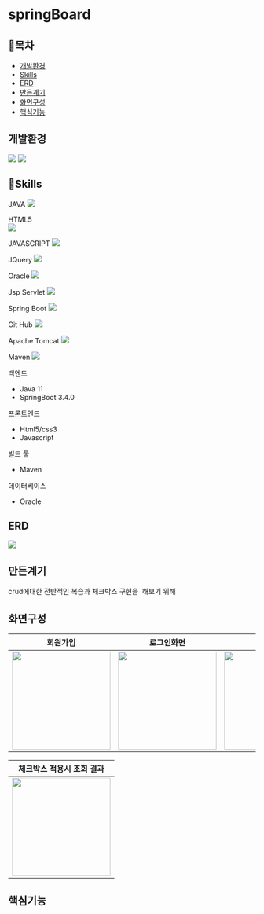 # springBoard

## 📖목차
  * [개발환경](#개발환경) <br>
  * [Skills](#Skills)<br>
  * [ERD](#ERD)<br>
  * [만든계기](#만든계기)<br>
  * [화면구성](#화면구성)<br>
  * [핵심기능](#핵심기능)<br>
 ## 개발환경
<div class="d-flex">
 <img src="https://img.shields.io/badge/Eclipse IDE-2C2255?style=flat-square&logo=eclipseide&logoColor=white"/>
 <img src="https://img.shields.io/badge/sourcetree-0052CC?style=flat-square&logo=sourcetree&logoColor=white"/>
</div>

 ## 💪Skills
 JAVA
 <img src="https://img.shields.io/badge/JAVA-4479A1?style=flat-square&logo=JAVA&logoColor=white"/>
  
 HTML5  
<img src="https://img.shields.io/badge/HTML5-E34F26?style=flat-square&logo=HTML5&logoColor=white"/>

  
JAVASCRIPT 
<img src="https://img.shields.io/badge/JavaScript-F7DF1E?style=flat-square&logo=JavaScript&logoColor=white"/>
  
 
JQuery
<img src="https://img.shields.io/badge/jQuery-0769AD?style=flat-square&logo=jQuery&logoColor=white"/>
  
  
Oracle
<img src="https://img.shields.io/badge/Oracle-F80000?style=flat-square&logo=Oracle&logoColor=white"/>
  
Jsp Servlet
<img src="https://img.shields.io/badge/JSP Servlet-232F3E?style=flat-square&logo=JSP Servlet&logoColor=white"/>
  
  
Spring Boot
<img src="https://img.shields.io/badge/Spring Boot-6DB33F?style=flat-square&logo=Spring Boot&logoColor=white"/>

  
Git Hub
<img src="https://img.shields.io/badge/GitHub-181717?style=flat-square&logo=GitHub&logoColor=white"/>
  
Apache Tomcat
<img src="https://img.shields.io/badge/Apache Tomcat-F8DC75?style=flat-square&logo=Apache Tomcat&logoColor=white"/>

Maven
<img src="https://img.shields.io/badge/Apache Maven-C71A36?style=flat-square&logo=Apache Maven&logoColor=white"/>

백엔드
* Java 11
* SpringBoot 3.4.0

프론트엔드
* Html5/css3
* Javascript

빌드 툴
* Maven

데이터베이스
* Oracle

## ERD
<div class=""><img src ="https://img1.daumcdn.net/thumb/R1280x0/?scode=mtistory2&fname=https%3A%2F%2Fblog.kakaocdn.net%2Fdn%2FTpXK4%2FbtsKivnXN4u%2FFMypLJCInI8jeqInokoQxk%2Fimg.png"/> </div>

## 만든계기
crud에대한 전반적인 복습과 체크박스 구현을  해보기 위해

## 화면구성

| 회원가입 | 로그인화면 | 추가화면 | 수정화면 |
| ----------------------- | ----------------------- | ----------------------- | ----------------------- |
|<img src="https://img1.daumcdn.net/thumb/R1280x0/?scode=mtistory2&fname=https%3A%2F%2Fblog.kakaocdn.net%2Fdn%2Fb3kPot%2FbtsKYDMRSFs%2Fbl6evgSjoV5PquLNKHfZY1%2Fimg.png" width="200px" height="200px"/>| <img src="https://img1.daumcdn.net/thumb/R1280x0/?scode=mtistory2&fname=https%3A%2F%2Fblog.kakaocdn.net%2Fdn%2FbhpfRS%2FbtsK0LWHn1M%2FIP4yYb6oKDQ2Ai6ifIfkRk%2Fimg.png" width="200px" height="200px"/>| <img src="https://img1.daumcdn.net/thumb/R1280x0/?scode=mtistory2&fname=https%3A%2F%2Fblog.kakaocdn.net%2Fdn%2FbijCj0%2FbtsKY0Ox7D2%2FFiEuv5mv5kPtcFrFsRHpm1%2Fimg.png" width="200px" height="200px"/>  | <img src="https://img1.daumcdn.net/thumb/R1280x0/?scode=mtistory2&fname=https%3A%2F%2Fblog.kakaocdn.net%2Fdn%2FbFJ1xs%2FbtsKYLYrXhG%2FfKOzxp7t3t992skB3kZv81%2Fimg.png" width="200px" height="200px"/> |

| 체크박스 적용시 조회 결과 |
| ----------------------- | 
|<img src="https://img1.daumcdn.net/thumb/R1280x0/?scode=mtistory2&fname=https%3A%2F%2Fblog.kakaocdn.net%2Fdn%2FbdEuTu%2FbtsKZLQGcKU%2Fkb6eiP9kTLrdR3UOjHJ8Dk%2Fimg.png" width="200px" height="200px"/>|  

## 핵심기능


